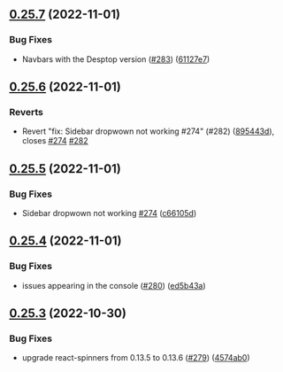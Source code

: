 ## [0.25.7](https://github.com/thecyberworld/thecyberhub.org/compare/v0.25.6...v0.25.7) (2022-11-01)


### Bug Fixes

* Navbars with the Desptop version ([#283](https://github.com/thecyberworld/thecyberhub.org/issues/283)) ([61127e7](https://github.com/thecyberworld/thecyberhub.org/commit/61127e7fc7cd0d5ce2042018fb48857a902fb7b7))



## [0.25.6](https://github.com/thecyberworld/thecyberhub.org/compare/v0.25.5...v0.25.6) (2022-11-01)


### Reverts

* Revert "fix: Sidebar dropwown not working #274" (#282) ([895443d](https://github.com/thecyberworld/thecyberhub.org/commit/895443d2d55d9c0107a9bb7cb1c60293bb992580)), closes [#274](https://github.com/thecyberworld/thecyberhub.org/issues/274) [#282](https://github.com/thecyberworld/thecyberhub.org/issues/282)



## [0.25.5](https://github.com/thecyberworld/thecyberhub.org/compare/v0.25.4...v0.25.5) (2022-11-01)


### Bug Fixes

* Sidebar dropwown not working [#274](https://github.com/thecyberworld/thecyberhub.org/issues/274)  ([c66105d](https://github.com/thecyberworld/thecyberhub.org/commit/c66105d3aa0cd7c0f17805940859dce94e5b2609))



## [0.25.4](https://github.com/thecyberworld/thecyberhub.org/compare/v0.25.3...v0.25.4) (2022-11-01)


### Bug Fixes

* issues appearing in the console ([#280](https://github.com/thecyberworld/thecyberhub.org/issues/280)) ([ed5b43a](https://github.com/thecyberworld/thecyberhub.org/commit/ed5b43ab45d4d171deef3e69d402b680d27db15e))



## [0.25.3](https://github.com/thecyberworld/thecyberhub.org/compare/v0.25.2...v0.25.3) (2022-10-30)


### Bug Fixes

* upgrade react-spinners from 0.13.5 to 0.13.6 ([#279](https://github.com/thecyberworld/thecyberhub.org/issues/279)) ([4574ab0](https://github.com/thecyberworld/thecyberhub.org/commit/4574ab0ffaaf87445af139cbef34aefc7124e2cd))



